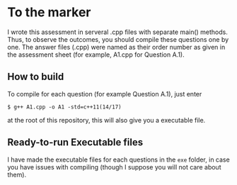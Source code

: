 # To the marker

I wrote this assessment in serveral .cpp files with separate main() methods. 
Thus, to observe the outcomes, you should compile these questions one by one.
The answer files (.cpp) were named as their order number as given in the assessment sheet (for example, A1.cpp for Question A.1).


## How to build

To compile for each question (for example Question A.1), just enter 

```
$ g++ A1.cpp -o A1 -std=c++11(14/17)

```

at the root of this repository, this will also give you a executable file.

## Ready-to-run Executable files

I have made the executable files for each questions in the `exe` folder, in case you have issues with compiling (though I suppose you will not care about them).


